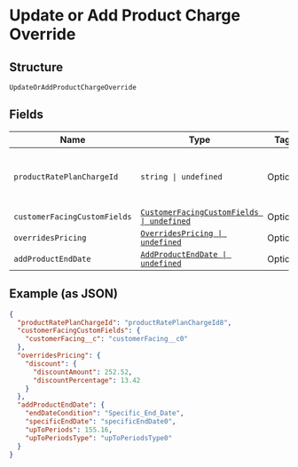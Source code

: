
# Update or Add Product Charge Override

## Structure

`UpdateOrAddProductChargeOverride`

## Fields

| Name | Type | Tags | Description |
|  --- | --- | --- | --- |
| `productRatePlanChargeId` | `string \| undefined` | Optional | This is unique rate plan charge id respective to rate plan id. It signifies the subscription type,entitlementLevel,maxEntitlements,numEntitlements etc.<br>**Constraints**: *Minimum Length*: `1` |
| `customerFacingCustomFields` | [`CustomerFacingCustomFields \| undefined`](../../doc/models/customer-facing-custom-fields.md) | Optional | - |
| `overridesPricing` | [`OverridesPricing \| undefined`](../../doc/models/overrides-pricing.md) | Optional | - |
| `addProductEndDate` | [`AddProductEndDate \| undefined`](../../doc/models/add-product-end-date.md) | Optional | - |

## Example (as JSON)

```json
{
  "productRatePlanChargeId": "productRatePlanChargeId8",
  "customerFacingCustomFields": {
    "customerFacing__c": "customerFacing__c0"
  },
  "overridesPricing": {
    "discount": {
      "discountAmount": 252.52,
      "discountPercentage": 13.42
    }
  },
  "addProductEndDate": {
    "endDateCondition": "Specific_End_Date",
    "specificEndDate": "specificEndDate0",
    "upToPeriods": 155.16,
    "upToPeriodsType": "upToPeriodsType0"
  }
}
```

